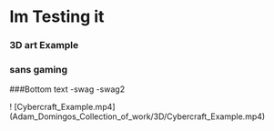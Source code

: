 # Im Testing it

### 3D art Example
### sans gaming
###Bottom text
-swag
-swag2

! [Cybercraft_Example.mp4] (Adam_Domingos_Collection_of_work/3D/Cybercraft_Example.mp4)

